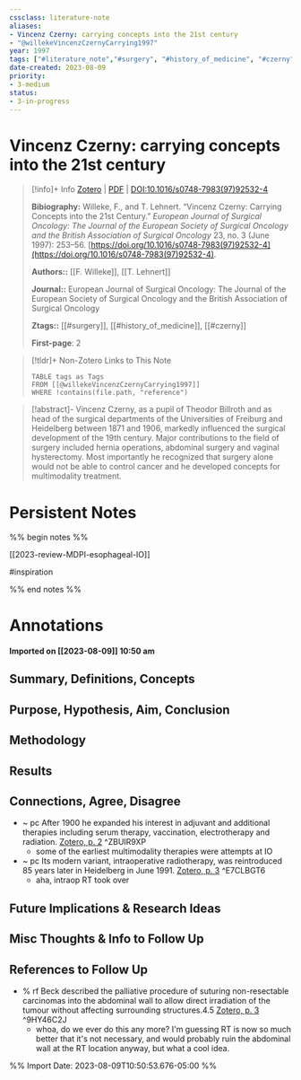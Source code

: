 ```yaml
---
cssclass: literature-note
aliases: 
- Vincenz Czerny: carrying concepts into the 21st century
- "@willekeVincenzCzernyCarrying1997"
year: 1997
tags: ["#literature_note","#surgery", "#history_of_medicine", "#czerny"]
date-created: 2023-08-09
priority:
- 3-medium
status:
- 3-in-progress
---
```


# Vincenz Czerny: carrying concepts into the 21st century

> [!info]+ Info [Zotero](zotero://select/library/items/FL6G6R3K) | [PDF](zotero://open-pdf/library/items/CQDQ85CH) | [DOI:10.1016/s0748-7983(97)92532-4](http://doi.org/10.1016/s0748-7983(97)92532-4)
> 
> **Bibiography:** Willeke, F., and T. Lehnert. “Vincenz Czerny: Carrying Concepts into the 21st Century.” _European Journal of Surgical Oncology: The Journal of the European Society of Surgical Oncology and the British Association of Surgical Oncology_ 23, no. 3 (June 1997): 253–56. [https://doi.org/10.1016/s0748-7983(97)92532-4](https://doi.org/10.1016/s0748-7983(97)92532-4).
> 
> **Authors::**  [[F. Willeke]],  [[T. Lehnert]]
> 
> **Journal::** European Journal of Surgical Oncology: The Journal of the European Society of Surgical Oncology and the British Association of Surgical Oncology
> 
> **Ztags::** [[#surgery]],  [[#history_of_medicine]],  [[#czerny]]
> 
> **First-page**: 2

> [!tldr]+ Non-Zotero Links to This Note
> ```dataview
> TABLE tags as Tags
> FROM [[@willekeVincenzCzernyCarrying1997]]
> WHERE !contains(file.path, "reference")
> ```

> [!abstract]-
> Vincenz Czerny, as a pupil of Theodor Billroth and as head of the surgical departments of the Universities of Freiburg and Heidelberg between 1871 and 1906, markedly influenced the surgical development of the 19th century. Major contributions to the field of surgery included hernia operations, abdominal surgery and vaginal hysterectomy. Most importantly he recognized that surgery alone would not be able to control cancer and he developed concepts for multimodality treatment.

# Persistent Notes
%% begin notes %%

[[2023-review-MDPI-esophageal-IO]]

#inspiration







%% end notes %%
# Annotations
#### Imported on [[2023-08-09]] 10:50 am

## Summary, Definitions, Concepts


## Purpose, Hypothesis, Aim, Conclusion


## Methodology


## Results


## Connections, Agree, Disagree

- ~ pc After 1900 he expanded his interest in adjuvant and additional therapies including serum therapy, vaccination, electrotherapy and radiation. [Zotero, p. 2](zotero://open-pdf/library/items/CQDQ85CH?page=2&annotation=ZBUIR9XP) ^ZBUIR9XP
	- some of the earliest multimodality therapies were attempts at IO
- ~ pc Its modern variant, intraoperative radiotherapy, was reintroduced 85 years later in Heidelberg in June 1991. [Zotero, p. 3](zotero://open-pdf/library/items/CQDQ85CH?page=3&annotation=E7CLBGT6) ^E7CLBGT6
	- aha, intraop RT took over

## Future Implications & Research Ideas


## Misc Thoughts & Info to Follow Up


## References to Follow Up

- % rf Beck described the palliative procedure of suturing non-resectable carcinomas into the abdominal wall to allow direct irradiation of the tumour without affecting surrounding structures.4.5 [Zotero, p. 3](zotero://open-pdf/library/items/CQDQ85CH?page=3&annotation=9HY46C2J) ^9HY46C2J
	- whoa, do we ever do this any more? I'm guessing RT is now so much better that it's not necessary, and would probably ruin the abdominal wall at the RT location anyway, but what a cool idea.


%% Import Date: 2023-08-09T10:50:53.676-05:00 %%
